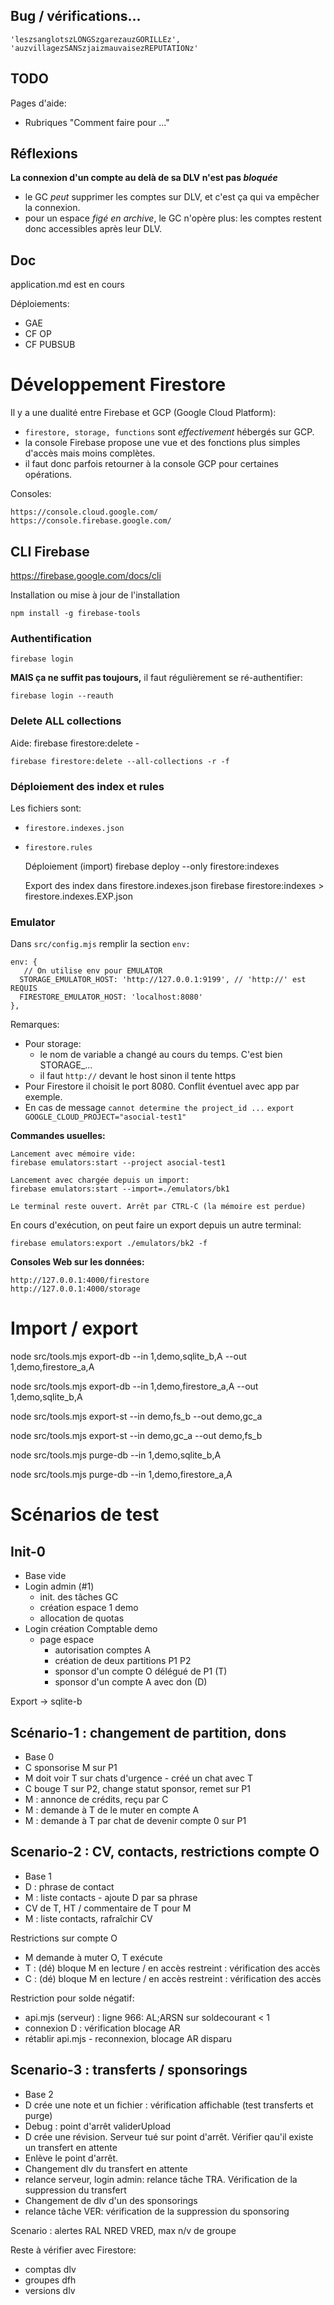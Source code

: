 ## Bug / vérifications...

    'leszsanglotszLONGSzgarezauzGORILLEz',
    'auzvillagezSANSzjaizmauvaisezREPUTATIONz'
    
## TODO
Pages d'aide:
- Rubriques "Comment faire pour ..."

## Réflexions
**La connexion d'un compte au delà de sa DLV n'est pas _bloquée_**
- le GC _peut_ supprimer les comptes sur DLV, et c'est ça qui va empêcher la connexion.
- pour un espace _figé en archive_, le GC n'opère plus: les comptes restent donc accessibles après leur DLV.

## Doc
application.md est en cours

Déploiements:
- GAE
- CF OP
- CF PUBSUB

# Développement Firestore

Il y a une dualité entre Firebase et GCP (Google Cloud Platform):
- `firestore, storage, functions` sont _effectivement_ hébergés sur GCP.
- la console Firebase propose une vue et des fonctions plus simples d'accès mais moins complètes.
- il faut donc parfois retourner à la console GCP pour certaines opérations.

Consoles:

    https://console.cloud.google.com/
    https://console.firebase.google.com/

## CLI Firebase
https://firebase.google.com/docs/cli

Installation ou mise à jour de l'installation

    npm install -g firebase-tools

### Authentification

    firebase login

**MAIS ça ne suffit pas toujours,** il faut régulièrement se ré-authentifier:

    firebase login --reauth


### Delete ALL collections
Aide: firebase firestore:delete -

    firebase firestore:delete --all-collections -r -f

### Déploiement des index et rules
Les fichiers sont:
- `firestore.indexes.json`
- `firestore.rules`

    Déploiement (import)
    firebase deploy --only firestore:indexes

    Export des index dans firestore.indexes.json
    firebase firestore:indexes > firestore.indexes.EXP.json

### Emulator
Dans `src/config.mjs` remplir la section `env:`

    env: {
       // On utilise env pour EMULATOR
      STORAGE_EMULATOR_HOST: 'http://127.0.0.1:9199', // 'http://' est REQUIS
      FIRESTORE_EMULATOR_HOST: 'localhost:8080'
    },

Remarques:
- Pour storage: 
  - le nom de variable a changé au cours du temps. C'est bien STORAGE_...
  - il faut `http://` devant le host sinon il tente https
- Pour Firestore il choisit le port 8080. Conflit éventuel avec app par exemple.
- En cas de message `cannot determine the project_id ...`
  `export GOOGLE_CLOUD_PROJECT="asocial-test1"`

**Commandes usuelles:**

    Lancement avec mémoire vide:
    firebase emulators:start --project asocial-test1

    Lancement avec chargée depuis un import:
    firebase emulators:start --import=./emulators/bk1

    Le terminal reste ouvert. Arrêt par CTRL-C (la mémoire est perdue)

En cours d'exécution, on peut faire un export depuis un autre terminal:

    firebase emulators:export ./emulators/bk2 -f

**Consoles Web sur les données:**

    http://127.0.0.1:4000/firestore
    http://127.0.0.1:4000/storage

# Import / export

node src/tools.mjs export-db --in 1,demo,sqlite_b,A --out 1,demo,firestore_a,A

node src/tools.mjs export-db --in 1,demo,firestore_a,A --out 1,demo,sqlite_b,A

node src/tools.mjs export-st --in demo,fs_b --out demo,gc_a

node src/tools.mjs export-st --in demo,gc_a --out demo,fs_b

node src/tools.mjs purge-db --in 1,demo,sqlite_b,A

node src/tools.mjs purge-db --in 1,demo,firestore_a,A

# Scénarios de test

## Init-0
- Base vide
- Login admin (#1)
  - init. des tâches GC
  - création espace 1 demo
  - allocation de quotas
- Login création Comptable demo
  - page espace
    - autorisation comptes A
    - création de deux partitions P1 P2
    - sponsor d'un compte O délégué de P1 (T)
    - sponsor d'un compte A avec don (D)

Export -> sqlite-b

## Scénario-1 : changement de partition, dons
- Base 0
- C sponsorise M sur P1
- M doit voir T sur chats d'urgence - créé un chat avec T
- C bouge T sur P2, change statut sponsor, remet sur P1
- M : annonce de crédits, reçu par C
- M : demande à T de le muter en compte A
- M : demande à T par chat de devenir compte 0 sur P1

## Scenario-2 : CV, contacts, restrictions compte O
- Base 1
- D : phrase de contact
- M : liste contacts - ajoute D par sa phrase
- CV de T, HT / commentaire de T pour M
- M : liste contacts, rafraîchir CV

Restrictions sur compte O
- M demande à muter O, T exécute
- T : (dé) bloque M en lecture / en accès restreint : vérification des accès
- C : (dé) bloque M en lecture / en accès restreint : vérification des accès

Restriction pour solde négatif:
- api.mjs (serveur) : ligne 966: AL;ARSN sur soldecourant < 1
- connexion D : vérification blocage AR
- rétablir api.mjs - reconnexion, blocage AR disparu

## Scenario-3 : transferts / sponsorings
- Base 2
- D crée une note et un fichier : vérification affichable (test transferts et purge)
- Debug : point d'arrêt validerUpload
- D crée une révision. Serveur tué sur point d'arrêt. Vérifier qau'il existe un transfert en attente
- Enlève le point d'arrêt.
- Changement dlv du transfert en attente
- relance serveur, login admin: relance tâche TRA. Vérification de la suppression du transfert
- Changement de dlv d'un des sponsorings
- relance tâche VER: vérification de la suppression du sponsoring 

Scenario : alertes RAL NRED VRED, max n/v de groupe

Reste à vérifier avec Firestore:
- comptas dlv
- groupes dfh
- versions dlv
